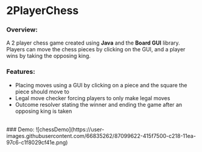 # 2PlayerChess
### Overview: 
A 2 player chess game created using **Java** and the **Board GUI** library. Players can move the chess pieces by clicking on the GUI, and a player wins by taking the opposing king. 

### Features:
* Placing moves using a GUI by clicking on a piece and the square the piece should move to
* Legal move checker forcing players to only make legal moves
* Outcome resolver stating the winner and ending the game after an opposing king is taken

<br>
### Demo:
![chessDemo](https://user-images.githubusercontent.com/66835262/87099622-415f7500-c218-11ea-97c6-c1f8029cf41e.png)

